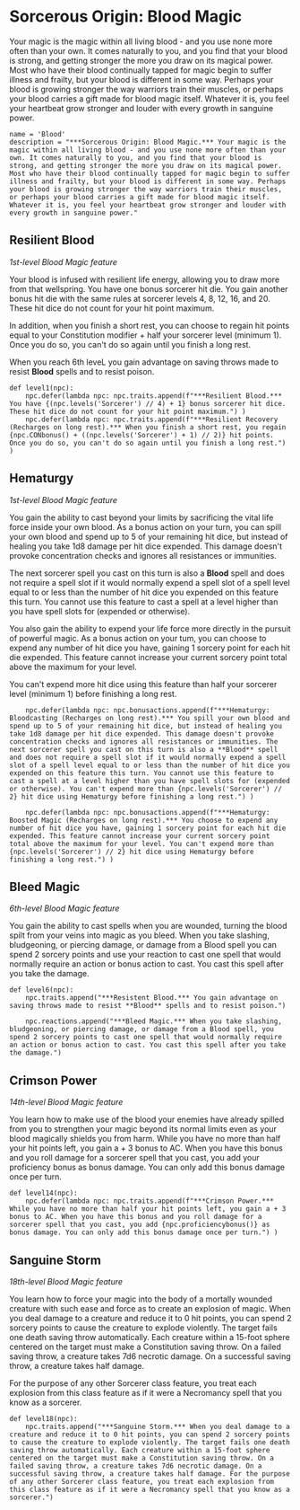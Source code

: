 # Sorcerous Origin: Blood Magic
Your magic is the magic within all living blood - and you use none more often than your own. It comes naturally to you, and you find that your blood is strong, and getting stronger the more you draw on its magical power. Most who have their blood continually tapped for magic begin to suffer illness and frailty, but your blood is different in some way. Perhaps your blood is growing stronger the way warriors train their muscles, or perhaps your blood carries a gift made for blood magic itself. Whatever it is, you feel your heartbeat grow stronger and louder with every growth in sanguine power.

```
name = 'Blood'
description = "***Sorcerous Origin: Blood Magic.*** Your magic is the magic within all living blood - and you use none more often than your own. It comes naturally to you, and you find that your blood is strong, and getting stronger the more you draw on its magical power. Most who have their blood continually tapped for magic begin to suffer illness and frailty, but your blood is different in some way. Perhaps your blood is growing stronger the way warriors train their muscles, or perhaps your blood carries a gift made for blood magic itself. Whatever it is, you feel your heartbeat grow stronger and louder with every growth in sanguine power."
```

## Resilient Blood
*1st-level Blood Magic feature*

Your blood is infused with resilient life energy, allowing you to draw more from that wellspring. You have one bonus sorcerer hit die. You gain another bonus hit die with the same rules at sorcerer levels 4, 8, 12, 16, and 20. These hit dice do not count for your hit point maximum.

In addition, when you finish a short rest, you can choose to regain hit points equal to your Constitution modifier + half your sorcerer level (minimum 1). Once you do so, you can't do so again until you finish a long rest.

When you reach 6th leveL you gain advantage on saving throws made to resist **Blood** spells and to resist poison.

```
def level1(npc):
    npc.defer(lambda npc: npc.traits.append(f"***Resilient Blood.*** You have {(npc.levels('Sorcerer') // 4) + 1} bonus sorcerer hit dice. These hit dice do not count for your hit point maximum.") )
    npc.defer(lambda npc: npc.traits.append(f"***Resilient Recovery (Recharges on long rest).*** When you finish a short rest, you regain {npc.CONbonus() + ((npc.levels('Sorcerer') + 1) // 2)} hit points. Once you do so, you can't do so again until you finish a long rest.") )
```

## Hematurgy
*1st-level Blood Magic feature*

You gain the ability to cast beyond your limits by sacrificing the vital life force inside your own blood. As a bonus action on your turn, you can spill your own blood and spend up to 5 of your remaining hit dice, but instead of healing you take 1d8 damage per hit dice expended. This damage doesn't provoke concentration checks and ignores all resistances or immunities.

The next sorcerer spell you cast on this turn is also a **Blood** spell and does not require a spell slot if it would normally expend a spell slot of a spell level equal to or less than the number of hit dice you expended on this feature this turn. You cannot use this feature to cast a spell at a level higher than you have spell slots for (expended or otherwise).

You also gain the ability to expend your life force more directly in the pursuit of powerful magic. As a bonus action on your tum, you can choose to expend any number of hit dice you have, gaining 1 sorcery point for each hit die expended. This feature cannot increase your current sorcery point total above the maximum for your level.

You can't expend more hit dice using this feature than half your sorcerer level (minimum 1) before finishing a long rest.

```
    npc.defer(lambda npc: npc.bonusactions.append(f"***Hematurgy: Bloodcasting (Recharges on long rest).*** You spill your own blood and spend up to 5 of your remaining hit dice, but instead of healing you take 1d8 damage per hit dice expended. This damage doesn't provoke concentration checks and ignores all resistances or immunities. The next sorcerer spell you cast on this turn is also a **Blood** spell and does not require a spell slot if it would normally expend a spell slot of a spell level equal to or less than the number of hit dice you expended on this feature this turn. You cannot use this feature to cast a spell at a level higher than you have spell slots for (expended or otherwise). You can't expend more than {npc.levels('Sorcerer') // 2} hit dice using Hematurgy before finishing a long rest.") )

    npc.defer(lambda npc: npc.bonusactions.append(f"***Hematurgy: Boosted Magic (Recharges on long rest).*** You choose to expend any number of hit dice you have, gaining 1 sorcery point for each hit die expended. This feature cannot increase your current sorcery point total above the maximum for your level. You can't expend more than {npc.levels('Sorcerer') // 2} hit dice using Hematurgy before finishing a long rest.") )
```

## Bleed Magic
*6th-level Blood Magic feature*

You gain the ability to cast spells when you are wounded, turning the blood spilt from your veins into magic as you bleed. When you take slashing, bludgeoning, or piercing damage, or damage from a Blood spell you can spend 2 sorcery points and use your reaction to cast one spell that would normally require an action or bonus action to cast. You cast this spell after you take the damage.

```
def level6(npc):
    npc.traits.append("***Resistent Blood.*** You gain advantage on saving throws made to resist **Blood** spells and to resist poison.")

    npc.reactions.append("***Bleed Magic.*** When you take slashing, bludgeoning, or piercing damage, or damage from a Blood spell, you spend 2 sorcery points to cast one spell that would normally require an action or bonus action to cast. You cast this spell after you take the damage.")
```

## Crimson Power
*14th-level Blood Magic feature*

You learn how to make use of the blood your enemies have already spilled from you to strengthen your magic beyond its normal limits even as your blood magically shields you from harm. While you have no more than half your hit points left, you gain a + 3 bonus to AC. When you have this bonus and you roll damage for a sorcerer spell that you cast, you add your proficiency bonus as bonus damage. You can only add this bonus damage once per turn.

```
def level14(npc):
    npc.defer(lambda npc: npc.traits.append(f"***Crimson Power.*** While you have no more than half your hit points left, you gain a + 3 bonus to AC. When you have this bonus and you roll damage for a sorcerer spell that you cast, you add {npc.proficiencybonus()} as bonus damage. You can only add this bonus damage once per turn.") )
```

## Sanguine Storm
*18th-level Blood Magic feature*

You learn how to force your magic into the body of a mortally wounded creature with such ease and force as to create an explosion of magic. When you deal damage to a creature and reduce it to 0 hit points, you can spend 2 sorcery points to cause the creature to explode violently. The target fails one death saving throw automatically. Each creature within a 15-foot sphere centered on the target must make a Constitution saving throw. On a failed saving throw, a creature takes 7d6 necrotic damage. On a successful saving throw, a creature takes half damage.

For the purpose of any other Sorcerer class feature, you treat each explosion from this class feature as if it were a Necromancy spell that you know as a sorcerer.

```
def level18(npc):
    npc.traits.append("***Sanguine Storm.*** When you deal damage to a creature and reduce it to 0 hit points, you can spend 2 sorcery points to cause the creature to explode violently. The target fails one death saving throw automatically. Each creature within a 15-foot sphere centered on the target must make a Constitution saving throw. On a failed saving throw, a creature takes 7d6 necrotic damage. On a successful saving throw, a creature takes half damage. For the purpose of any other Sorcerer class feature, you treat each explosion from this class feature as if it were a Necromancy spell that you know as a sorcerer.")
```
